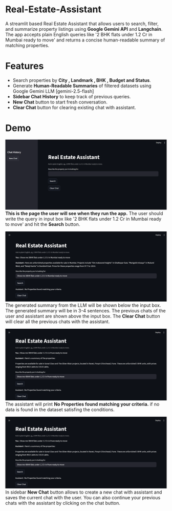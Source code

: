 # Real-Estate-Assistant

A streamlit based Real Estate Assistant that allows users to search, filter, and summarize property listings using **Google Gemini API** and **Langchain**.
The app accepts plain English queries like '2 BHK flats under 1.2 Cr in Mumbai ready to move' and returns a concise human-readable summary of matching properties.


# Features 

- Search properties by **City , Landmark , BHK , Budget and Status**.
- Generate **Human-Readable Summaries** of filtered datasets using Google Gemini LLM [gemini-2.5-flash]
- **Sidebar Chat History** to keep track of previous queries.
- **New Chat** button to start fresh conversation.
- **Clear Chat** button for clearing existing chat with assistant. 


# Demo

![Real Estate Assistant](Images/Page1.png)
**This is the page the user will see when they run the app.** The user should write the query in input box like '2 BHK flats under 1.2 Cr in Mumbai ready to move' and hit the **Search** button.

![Real Estate Assistant](Images/Page2.png)
The generated summary from the LLM will be shown below the input box. The generated summary will be in 3-4 sentences. The previous chats of the user and assistant are shown above the input box. The **Clear Chat** button will clear all the previous chats with the assistant.

![Real Estate Assistant](Images/Page3.png)
The assistant will print **No Properties found matching your criteria.** if no data is found in the dataset satisfing the conditions.

![Real Estate Assistant](Images/Page3.png)
In sidebar **New Chat** button allows to create a new chat with assistant and saves the current chat with the user. You can also continue your previous chats with the assistant by clicking on the chat button.
